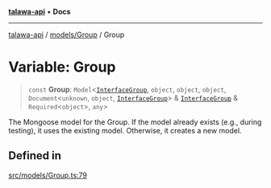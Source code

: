 [**talawa-api**](../../../README.md) • **Docs**

***

[talawa-api](../../../modules.md) / [models/Group](../README.md) / Group

# Variable: Group

> `const` **Group**: `Model`\<[`InterfaceGroup`](../interfaces/InterfaceGroup.md), `object`, `object`, `object`, `Document`\<`unknown`, `object`, [`InterfaceGroup`](../interfaces/InterfaceGroup.md)\> & [`InterfaceGroup`](../interfaces/InterfaceGroup.md) & `Required`\<`object`\>, `any`\>

The Mongoose model for the Group.
If the model already exists (e.g., during testing), it uses the existing model.
Otherwise, it creates a new model.

## Defined in

[src/models/Group.ts:79](https://github.com/PalisadoesFoundation/talawa-api/blob/fe65d855b3d1e3e4af621340e7e8bfa0325634c1/src/models/Group.ts#L79)
